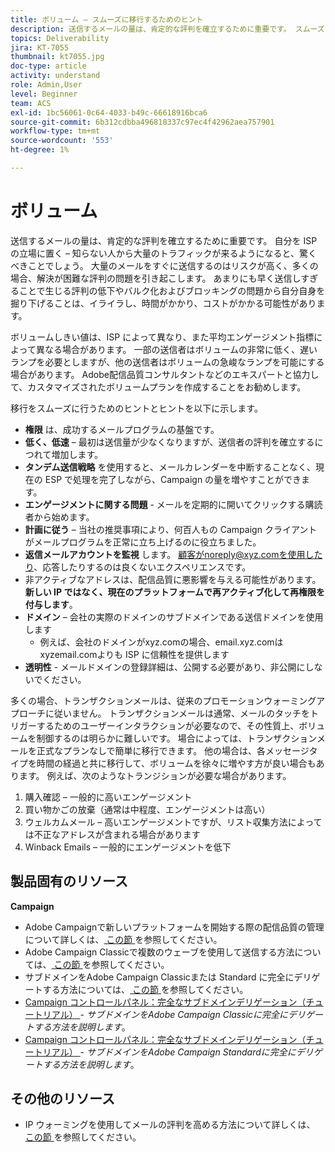 ```yaml
---
title: ボリューム – スムーズに移行するためのヒント
description: 送信するメールの量は、肯定的な評判を確立するために重要です。 スムーズに移行するために実行できる操作について説明します。
topics: Deliverability
jira: KT-7055
thumbnail: kt7055.jpg
doc-type: article
activity: understand
role: Admin,User
level: Beginner
team: ACS
exl-id: 1bc56061-0c64-4033-b49c-66618916bca6
source-git-commit: 6b312cdbba496818337c97ec4f42962aea757901
workflow-type: tm+mt
source-wordcount: '553'
ht-degree: 1%

---
```


# ボリューム

送信するメールの量は、肯定的な評判を確立するために重要です。 自分を ISP の立場に置く – 知らない人から大量のトラフィックが来るようになると、驚くべきことでしょう。 大量のメールをすぐに送信するのはリスクが高く、多くの場合、解決が困難な評判の問題を引き起こします。 あまりにも早く送信しすぎることで生じる評判の低下やバルク化およびブロッキングの問題から自分自身を掘り下げることは、イライラし、時間がかかり、コストがかかる可能性があります。

ボリュームしきい値は、ISP によって異なり、また平均エンゲージメント指標によって異なる場合があります。 一部の送信者はボリュームの非常に低く、遅いランプを必要としますが、他の送信者はボリュームの急峻なランプを可能にする場合があります。 Adobe配信品質コンサルタントなどのエキスパートと協力して、カスタマイズされたボリュームプランを作成することをお勧めします。

移行をスムーズに行うためのヒントとヒントを以下に示します。

* **権限** は、成功するメールプログラムの基盤です。
* **低く、低速** – 最初は送信量が少なくなりますが、送信者の評判を確立するにつれて増加します。
* **タンデム送信戦略** を使用すると、メールカレンダーを中断することなく、現在の ESP で処理を完了しながら、Campaign の量を増やすことができます。
* **エンゲージメントに関する問題** - メールを定期的に開いてクリックする購読者から始めます。
* **計画に従う** – 当社の推奨事項により、何百人もの Campaign クライアントがメールプログラムを正常に立ち上げるのに役立ちました。
* **返信メールアカウントを監視** します。 顧客がnoreply@xyz.comを使用したり、応答したりするのは良くないエクスペリエンスです。
* 非アクティブなアドレスは、配信品質に悪影響を与える可能性があります。 **新しい IP ではなく、現在のプラットフォームで再アクティブ化して再権限を付与します**。
* **ドメイン** – 会社の実際のドメインのサブドメインである送信ドメインを使用します
   * 例えば、会社のドメインがxyz.comの場合、email.xyz.comはxyzemail.comよりも ISP に信頼性を提供します
* **透明性** - メールドメインの登録詳細は、公開する必要があり、非公開にしないでください。

多くの場合、トランザクションメールは、従来のプロモーションウォーミングアプローチに従いません。 トランザクションメールは通常、メールのタッチをトリガーするためのユーザーインタラクションが必要なので、その性質上、ボリュームを制御するのは明らかに難しいです。 場合によっては、トランザクションメールを正式なプランなしで簡単に移行できます。 他の場合は、各メッセージタイプを時間の経過と共に移行して、ボリュームを徐々に増やす方が良い場合もあります。 例えば、次のようなトランジションが必要な場合があります。

1. 購入確認 – 一般的に高いエンゲージメント
2. 買い物かごの放棄（通常は中程度、エンゲージメントは高い）
3. ウェルカムメール – 高いエンゲージメントですが、リスト収集方法によっては不正なアドレスが含まれる場合があります
4. Winback Emails – 一般的にエンゲージメントを低下

## 製品固有のリソース

**Campaign**

* Adobe Campaignで新しいプラットフォームを開始する際の配信品質の管理について詳しくは、[ この節 ](/help/additional-resources/ac-starting-new-platform.md) を参照してください。
* Adobe Campaign Classicで複数のウェーブを使用して送信する方法については、[ この節 ](https://experienceleague.adobe.com/docs/campaign-classic/using/sending-messages/key-steps-when-creating-a-delivery/steps-sending-the-delivery.html?lang=ja#sending-using-multiple-waves) を参照してください。
* サブドメインをAdobe Campaign Classicまたは Standard に完全にデリゲートする方法については、[ この節 ](/help/additional-resources/ac-domain-name-setup.md) を参照してください。
* [Campaign コントロールパネル：完全なサブドメインデリゲーション（チュートリアル） ](https://experienceleague.adobe.com/docs/campaign-classic-learn/control-panel/subdomains-and-certificates/subdomain-delegation.html?lang=ja) - *サブドメインをAdobe Campaign Classicに完全にデリゲートする方法を説明します*。
* [Campaign コントロールパネル：完全なサブドメインデリゲーション（チュートリアル） ](https://experienceleague.adobe.com/docs/campaign-standard-learn/control-panel/subdomains-and-certificates/subdomain-delegation.html?lang=ja) - *サブドメインをAdobe Campaign Standardに完全にデリゲートする方法を説明します*。

## その他のリソース

* IP ウォーミングを使用してメールの評判を高める方法について詳しくは、[ この節 ](/help/additional-resources/increase-reputation-with-ip-warming.md) を参照してください。
